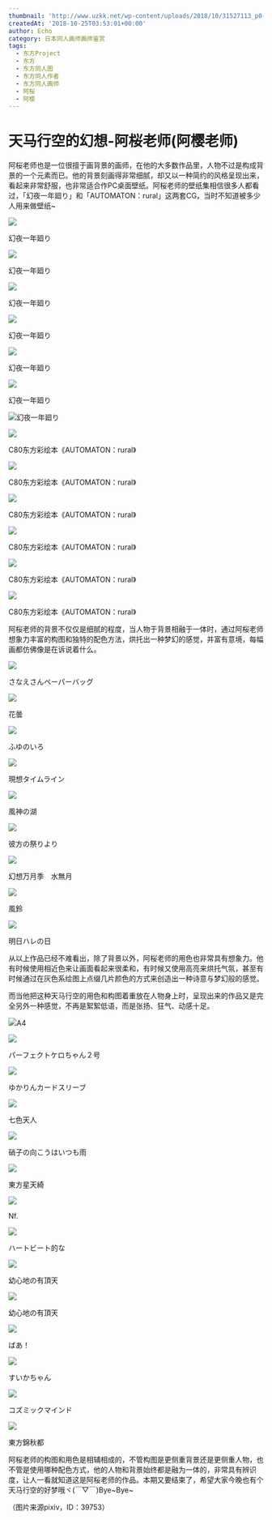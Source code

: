 ```yaml
---
thumbnail: 'http://www.uzkk.net/wp-content/uploads/2018/10/31527113_p0-825x510.jpg'
createdAt: '2018-10-25T03:53:01+00:00'
author: Echo
category: 日本同人画师画师鉴赏
tags:
  - 东方Project
  - 东方
  - 东方同人图
  - 东方同人作者
  - 东方同人画师
  - 阿桜
  - 阿樱
---
```


# 天马行空的幻想-阿桜老师(阿樱老师)

阿桜老师也是一位很擅于画背景的画师，在他的大多数作品里，人物不过是构成背景的一个元素而已。他的背景刻画得非常细腻，却又以一种简约的风格呈现出来，看起来非常舒服，也非常适合作PC桌面壁纸。阿桜老师的壁纸集相信很多人都看过，「幻夜一年廻り」和「AUTOMATON：rural」这两套CG，当时不知道被多少人用来做壁纸~

![](http://www.uzkk.net/wp-content/uploads/2018/10/23442513_p0-1024x759.jpg)

幻夜一年廻り

![](http://www.uzkk.net/wp-content/uploads/2018/10/bfae17b6gw1f893vravovj215o0tiane-1024x725.jpg)

幻夜一年廻り

![](http://www.uzkk.net/wp-content/uploads/2018/10/Anime-Cherry-Blossom-Wallpaper-65-1024x725.jpg)

幻夜一年廻り

![](http://www.uzkk.net/wp-content/uploads/2018/10/bfae17b6gw1f893vt8lfdj215o0ti18n-1024x725.jpg)

幻夜一年廻り

![](http://www.uzkk.net/wp-content/uploads/2018/10/asakura_masatoki_ibuki_suika.png-1024x725.png)

幻夜一年廻り

![](http://www.uzkk.net/wp-content/uploads/2018/10/35905389-touhou-wallpaper-1024x576.jpg)

幻夜一年廻り

![](http://www.uzkk.net/wp-content/uploads/2018/10/8029ee76309494701718bf1b6efca1fe-700.jpg)幻夜一年廻り

![](http://www.uzkk.net/wp-content/uploads/2018/10/20613154_p0-725x1024.jpg)

C80东方彩绘本《AUTOMATON：rural》

![](http://www.uzkk.net/wp-content/uploads/2018/10/2011921114132.jpg)

C80东方彩绘本《AUTOMATON：rural》

![](http://www.uzkk.net/wp-content/uploads/2018/10/2011921114059.jpg)

C80东方彩绘本《AUTOMATON：rural》

![](http://www.uzkk.net/wp-content/uploads/2018/10/2011921114122.jpg)

C80东方彩绘本《AUTOMATON：rural》

![](http://www.uzkk.net/wp-content/uploads/2018/10/2011921114112.jpg)

C80东方彩绘本《AUTOMATON：rural》

![](http://www.uzkk.net/wp-content/uploads/2018/10/2011921114124.jpg)

C80东方彩绘本《AUTOMATON：rural》

阿桜老师的背景不仅仅是细腻的程度，当人物于背景相融于一体时，通过阿桜老师想象力丰富的构图和独特的配色方法，烘托出一种梦幻的感觉，并富有意境，每幅画都仿佛像是在诉说着什么。

![](http://www.uzkk.net/wp-content/uploads/2018/10/32419528_p0-1024x492.jpg)

さなえさんペーパーバッグ

![](http://www.uzkk.net/wp-content/uploads/2018/10/31527113_p0.jpg)

花曇

![](http://www.uzkk.net/wp-content/uploads/2018/10/15106095_p0-724x1024.jpg)

ふゆのいろ

![](http://www.uzkk.net/wp-content/uploads/2018/10/14771288_p0.jpg)

現想タイムライン

![](http://www.uzkk.net/wp-content/uploads/2018/10/11033455_p0.jpg)

風神の湖

![](http://www.uzkk.net/wp-content/uploads/2018/10/35853558_p0-727x1024.jpg)

彼方の祭りより

![](http://www.uzkk.net/wp-content/uploads/2018/10/36402317_p0-745x1024.jpg)

幻想万月季　水無月

![](http://www.uzkk.net/wp-content/uploads/2018/10/27474249_p0.jpg)

風鈴

![](http://www.uzkk.net/wp-content/uploads/2018/10/17354204_p0-724x1024.jpg)

明日ハレの日

从以上作品已经不难看出，除了背景以外，阿桜老师的用色也非常具有想象力。他有时候使用相近色来让画面看起来很柔和，有时候又使用高亮来烘托气氛，甚至有时候通过在灰色系绘图上点缀几片颜色的方式来创造出一种诗意与梦幻般的感觉。

而当他把这种天马行空的用色和构图着重放在人物身上时，呈现出来的作品又是完全另外一种感觉，不再是絮絮低语，而是张扬、狂气、动感十足。

![](http://www.uzkk.net/wp-content/uploads/2018/10/7522328_p0-1024x394.jpg)A4

![](http://www.uzkk.net/wp-content/uploads/2018/10/12655989_p0-1024x725.jpg)

パーフェクトケロちゃん２号

![](http://www.uzkk.net/wp-content/uploads/2018/10/27507825_p0.jpg)

ゆかりんカードスリーブ

![](http://www.uzkk.net/wp-content/uploads/2018/10/15441522_p0.jpg)

七色天人

![](http://www.uzkk.net/wp-content/uploads/2018/10/8191400_p0-1024x759.jpg)

硝子の向こうはいつも雨

![](http://www.uzkk.net/wp-content/uploads/2018/10/7682326_p0.jpg)

東方星天綺

![](http://www.uzkk.net/wp-content/uploads/2018/10/9383663_p0-1024x751.jpg)

Nf.

![](http://www.uzkk.net/wp-content/uploads/2018/10/17080769_p0-732x1024.jpg)

ハートビート的な

![](http://www.uzkk.net/wp-content/uploads/2018/10/9135102_p0.jpg)

幼心地の有頂天

![](http://www.uzkk.net/wp-content/uploads/2018/10/10485325_p0-1024x587.jpg)

幼心地の有頂天

![](http://www.uzkk.net/wp-content/uploads/2018/10/6010377_p0-717x1024.jpg)

ばあ！

![](http://www.uzkk.net/wp-content/uploads/2018/10/13119263_p0.jpg)

すいかちゃん

![](http://www.uzkk.net/wp-content/uploads/2018/10/6202890_p0-1024x648.jpg)

コズミックマインド

![](http://www.uzkk.net/wp-content/uploads/2018/10/6537532_p0-1024x1016.jpg)

東方錦秋都

阿桜老师的构图和用色是相辅相成的，不管构图是更侧重背景还是更侧重人物，也不管是使用哪种配色方式，他的人物和背景始终都是融为一体的，非常具有辨识度，让人一看就知道这是阿桜老师的作品。本期又要结束了，希望大家今晚也有个天马行空的好梦哦ヾ(￣▽￣)Bye~Bye~

（图片来源pixiv，ID：39753）
